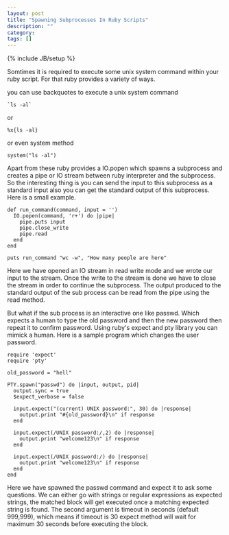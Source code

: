 ```yaml
---
layout: post
title: "Spawning Subprocesses In Ruby Scripts"
description: ""
category: 
tags: []
---
```

{% include JB/setup %}

Somtimes it is required to execute some unix system command within your
ruby script. For that ruby provides a variety of ways.

you can use backquotes to execute a unix system command 

    `ls -al`

or 

    %x{ls -al}

or even system method

    system("ls -al")

Apart from these ruby provides a IO.popen which spawns a subprocess and creates a pipe
or IO stream between ruby interpreter and the subprocess. So the interesting thing is 
you can send the input to this subprocess as a standard input also you can get the 
standard output of this subprocess. Here is a small example.

    def run_command(command, input = '')
      IO.popen(command, 'r+') do |pipe|
        pipe.puts input
        pipe.close_write
        pipe.read
      end
    end
    
    puts run_command "wc -w", "How many people are here"

Here we have opened an IO stream in read write mode and we wrote our input to the
stream. Once the write to the stream is done we have to close the stream in order to 
continue the subprocess. The output produced to the standard output of the sub process 
can be read from the pipe using the read method.


But what if the sub process is an interactive one like passwd. Which expects a human to 
type the old password and then the new password then repeat it to confirm password. Using
ruby's expect and pty library you can mimick a human. Here is a sample program which changes the user password.

    require 'expect'
    require 'pty'

    old_password = "hell"

    PTY.spawn("passwd") do |input, output, pid|
      output.sync = true
      $expect_verbose = false
  
      input.expect("(current) UNIX password:", 30) do |response|
        output.print "#{old_password}\n" if response
      end

      input.expect(/UNIX password:/,2) do |response|
        output.print "welcome123\n" if response
      end
  
      input.expect(/UNIX password:/) do |response|
        output.print "welcome123\n" if response
      end
    end
    
Here we have spawned the passwd command and expect it to ask some questions.
We can either go with strings or regular expressions as expected strings, the 
matched block will get executed once a matching expected string is found. 
The second argument is timeout in seconds (default 999,999), which means if 
timeout is 30 expect method will wait for maximum 30 seconds before executing 
the block. 
